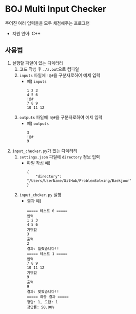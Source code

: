 # BOJ Multi Input Checker
주어진 여러 입력들을 모두 채점해주는 프로그램

- 지원 언어: C++

## 사용법
1. 실행할 파일이 있는 디렉터리
    1. 코드 작성 후 `./a.out`으로 컴파일
    2. `inputs` 파일에 `!@#`을 구분자로하여 예제 입력
        - 예) `inputs`
            ```
            1 2 3
            4 5 6
            !@#
            7 8 9
            10 11 12   
            ```
    3. `outputs` 파일에 `!@#`을 구분자로하여 예제 입력
        - 예) `outputs`
            ```
            3
            !@#
            9
            ```
2. `input_checker.py`가 있는 디렉터리
    1. `settings.json` 파일에 `directory` 정보 입력
        - 파일 작성 예) 
            ```
            {
                "directory": "/Users/UserName/GitHub/ProblemSolving/Baekjoon"
            }
            ```
    2. `input_chcker.py` 실행
        - 결과 예)
            ```
            ===== 테스트 0 =====
            입력
            1 2 3
            4 5 6
            기댓값
            3
            출력
            2
            결과: 틀렸습니다!!
            ===== 테스트 1 =====
            입력
            7 8 9
            10 11 12
            기댓값
            9
            출력
            9
            결과: 맞았습니다!!
            ===== 최종 결과 =====
            정답: 1, 오답: 1
            정답률: 50.00%
            ```
